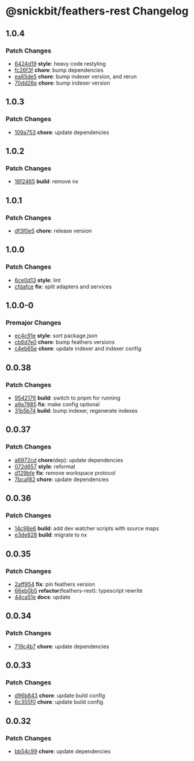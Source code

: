 # @snickbit/feathers-rest Changelog

## 1.0.4

### Patch Changes

- [6424d19](https://github.com/snickbit/feathers/commit/6424d19) **style**:  heavy code restyling
- [fc26f3f](https://github.com/snickbit/feathers/commit/fc26f3f) **chore**:  bump dependencies
- [ea65de5](https://github.com/snickbit/feathers/commit/ea65de5) **chore**:  bump indexer version, and rerun
- [70dd26e](https://github.com/snickbit/feathers/commit/70dd26e) **chore**:  bump indexer version

## 1.0.3

### Patch Changes

- [109a753](https://github.com/snickbit/feathers/commit/109a753) **chore**:  update dependencies

## 1.0.2

### Patch Changes

- [16f2465](https://github.com/snickbit/feathers/commit/16f2465) **build**:  remove nx

## 1.0.1

### Patch Changes

- [df3f0e5](https://github.com/snickbit/feathers/commit/df3f0e5) **chore**:  release version

## 1.0.0

### Patch Changes

- [6ce0d13](https://github.com/snickbit/feathers/commit/6ce0d13) **style**:  lint
- [cfdafce](https://github.com/snickbit/feathers/commit/cfdafce) **fix**:  split adapters and services

## 1.0.0-0

### Premajor Changes

- [ec4c91e](https://github.com/snickbit/feathers/commit/ec4c91e) **style**:  sort package.json
- [cb6d7e0](https://github.com/snickbit/feathers/commit/cb6d7e0) **chore**:  bump feathers versions
- [c4eb65e](https://github.com/snickbit/feathers/commit/c4eb65e) **chore**:  update indexer and indexer config

## 0.0.38

### Patch Changes

- [9542176](https://github.com/snickbit/feathers/commit/9542176) **build**:  switch to pnpm for running
- [a9a7885](https://github.com/snickbit/feathers/commit/a9a7885) **fix**:  make config optional
- [31b5b74](https://github.com/snickbit/feathers/commit/31b5b74) **build**:  bump indexer, regenerate indexes

## 0.0.37

### Patch Changes

- [a6972cd](https://github.com/snickbit/feathers/commit/a6972cd) **chore**(dep):  update dependencies
- [072d657](https://github.com/snickbit/feathers/commit/072d657) **style**:  reformat
- [d129bfe](https://github.com/snickbit/feathers/commit/d129bfe) **fix**:  remove workspace protocol
- [7bcaf82](https://github.com/snickbit/feathers/commit/7bcaf82) **chore**:  update dependencies

## 0.0.36

### Patch Changes

- [14c98e6](https://github.com/snickbit/feathers/commit/14c98e6) **build**:  add dev watcher scripts with source maps
- [e3de828](https://github.com/snickbit/feathers/commit/e3de828) **build**:  migrate to nx

## 0.0.35

### Patch Changes

- [2aff954](https://github.com/snickbit/feathers/commit/2aff954) **fix**:  pin feathers version
- [66eb0b5](https://github.com/snickbit/feathers/commit/66eb0b5) **refactor**(feathers-rest):  typescript rewrite
- [44ca51e](https://github.com/snickbit/feathers/commit/44ca51e) **docs**:  update

## 0.0.34

### Patch Changes

- [719c4b7](https://github.com/snickbit/feathers/commit/719c4b7) **chore**:  update dependencies

## 0.0.33

### Patch Changes

- [d96b843](https://github.com/snickbit/feathers/commit/d96b843) **chore**:  update build config
- [6c355f0](https://github.com/snickbit/feathers/commit/6c355f0) **chore**:  update build config

## 0.0.32

### Patch Changes

- [bb54c99](https://github.com/snickbit/feathers/commit/bb54c99) **chore**:  update dependencies

